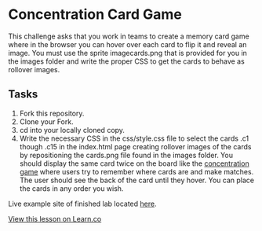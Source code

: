 

# Concentration Card Game

This challenge asks that you work in teams to create a memory card game where in the browser you can hover over each card to flip it and reveal an image. You must use the sprite imagecards.png that is provided for you in the images folder and write the proper CSS to get the cards to behave as rollover images.

## Tasks

1. Fork this repository.
2. Clone your Fork.
2. cd into your locally cloned copy.
3. Write the necessary CSS in the css/style.css file to select the cards .c1 though .c15 in the index.html page creating rollover images of the cards by repositioning the cards.png file found in the images folder. You should display the same card twice on the board like the [concentration game](http://en.wikipedia.org/wiki/Concentration_(game)) where users try to remember where cards are and make matches. The user should see the back of the card until they hover. You can place the cards in any order you wish.

Live example site of finished lab located [here](http://learn-co-curriculum.github.io/fe-concentration-game/).

<a href='https://learn.co/lessons/fe-concentration-game' data-visibility='hidden'>View this lesson on Learn.co</a>
